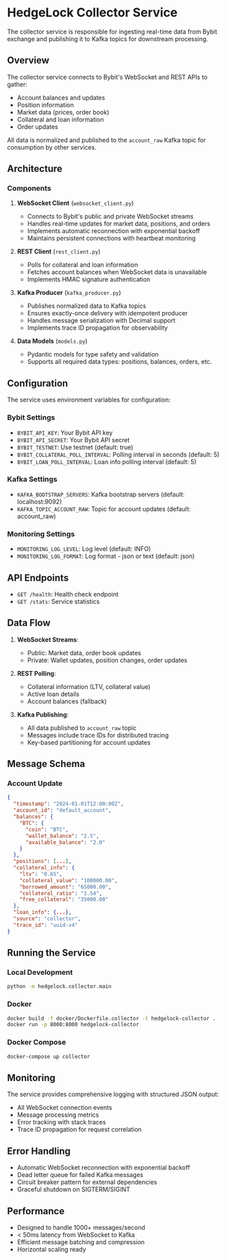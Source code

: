 # HedgeLock Collector Service

The collector service is responsible for ingesting real-time data from Bybit exchange and publishing it to Kafka topics for downstream processing.

## Overview

The collector service connects to Bybit's WebSocket and REST APIs to gather:
- Account balances and updates
- Position information
- Market data (prices, order book)
- Collateral and loan information
- Order updates

All data is normalized and published to the `account_raw` Kafka topic for consumption by other services.

## Architecture

### Components

1. **WebSocket Client** (`websocket_client.py`)
   - Connects to Bybit's public and private WebSocket streams
   - Handles real-time updates for market data, positions, and orders
   - Implements automatic reconnection with exponential backoff
   - Maintains persistent connections with heartbeat monitoring

2. **REST Client** (`rest_client.py`)
   - Polls for collateral and loan information
   - Fetches account balances when WebSocket data is unavailable
   - Implements HMAC signature authentication

3. **Kafka Producer** (`kafka_producer.py`)
   - Publishes normalized data to Kafka topics
   - Ensures exactly-once delivery with idempotent producer
   - Handles message serialization with Decimal support
   - Implements trace ID propagation for observability

4. **Data Models** (`models.py`)
   - Pydantic models for type safety and validation
   - Supports all required data types: positions, balances, orders, etc.

## Configuration

The service uses environment variables for configuration:

### Bybit Settings
- `BYBIT_API_KEY`: Your Bybit API key
- `BYBIT_API_SECRET`: Your Bybit API secret
- `BYBIT_TESTNET`: Use testnet (default: true)
- `BYBIT_COLLATERAL_POLL_INTERVAL`: Polling interval in seconds (default: 5)
- `BYBIT_LOAN_POLL_INTERVAL`: Loan info polling interval (default: 5)

### Kafka Settings
- `KAFKA_BOOTSTRAP_SERVERS`: Kafka bootstrap servers (default: localhost:9092)
- `KAFKA_TOPIC_ACCOUNT_RAW`: Topic for account updates (default: account_raw)

### Monitoring Settings
- `MONITORING_LOG_LEVEL`: Log level (default: INFO)
- `MONITORING_LOG_FORMAT`: Log format - json or text (default: json)

## API Endpoints

- `GET /health`: Health check endpoint
- `GET /stats`: Service statistics

## Data Flow

1. **WebSocket Streams**:
   - Public: Market data, order book updates
   - Private: Wallet updates, position changes, order updates

2. **REST Polling**:
   - Collateral information (LTV, collateral value)
   - Active loan details
   - Account balances (fallback)

3. **Kafka Publishing**:
   - All data published to `account_raw` topic
   - Messages include trace IDs for distributed tracing
   - Key-based partitioning for account updates

## Message Schema

### Account Update
```json
{
  "timestamp": "2024-01-01T12:00:00Z",
  "account_id": "default_account",
  "balances": {
    "BTC": {
      "coin": "BTC",
      "wallet_balance": "2.5",
      "available_balance": "2.0"
    }
  },
  "positions": [...],
  "collateral_info": {
    "ltv": "0.65",
    "collateral_value": "100000.00",
    "borrowed_amount": "65000.00",
    "collateral_ratio": "1.54",
    "free_collateral": "35000.00"
  },
  "loan_info": {...},
  "source": "collector",
  "trace_id": "uuid-v4"
}
```

## Running the Service

### Local Development
```bash
python -m hedgelock.collector.main
```

### Docker
```bash
docker build -f docker/Dockerfile.collector -t hedgelock-collector .
docker run -p 8000:8000 hedgelock-collector
```

### Docker Compose
```bash
docker-compose up collector
```

## Monitoring

The service provides comprehensive logging with structured JSON output:
- All WebSocket connection events
- Message processing metrics
- Error tracking with stack traces
- Trace ID propagation for request correlation

## Error Handling

- Automatic WebSocket reconnection with exponential backoff
- Dead letter queue for failed Kafka messages
- Circuit breaker pattern for external dependencies
- Graceful shutdown on SIGTERM/SIGINT

## Performance

- Designed to handle 1000+ messages/second
- < 50ms latency from WebSocket to Kafka
- Efficient message batching and compression
- Horizontal scaling ready
